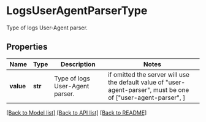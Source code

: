# LogsUserAgentParserType

Type of logs User-Agent parser.
## Properties
Name | Type | Description | Notes
------------ | ------------- | ------------- | -------------
**value** | **str** | Type of logs User-Agent parser. |  if omitted the server will use the default value of "user-agent-parser",  must be one of ["user-agent-parser", ]

[[Back to Model list]](README.md#documentation-for-models) [[Back to API list]](README.md#documentation-for-api-endpoints) [[Back to README]](README.md)


